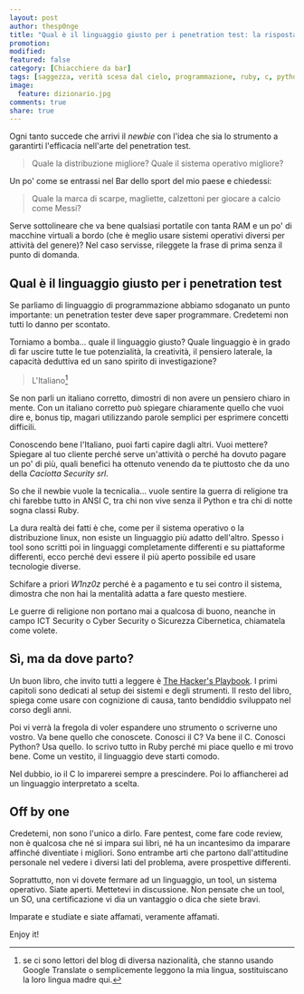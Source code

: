 ```yaml
---
layout: post
author: thesp0nge
title: "Qual è il linguaggio giusto per i penetration test: la risposta definitiva"
promotion: 
modified: 
featured: false
category: [Chiacchiere da bar]
tags: [saggezza, verità scesa dal cielo, programmazione, ruby, c, python, perl, java, penetration test]
image:
  feature: dizionario.jpg
comments: true
share: true
---
```


Ogni tanto succede che arrivi il _newbie_ con l'idea che sia lo strumento a
garantirti l'efficacia nell'arte del penetration test.

> Quale la distribuzione migliore? Quale il sistema operativo migliore?

Un po' come se entrassi nel Bar dello sport del mio paese e chiedessi:

> Quale la marca di scarpe, magliette, calzettoni per giocare a calcio come
> Messi?

Serve sottolineare che va bene qualsiasi portatile con tanta RAM e un po' di
macchine virtuali a bordo (che è meglio usare sistemi operativi diversi per
attività del genere)? Nel caso servisse, rileggete la frase di prima senza il
punto di domanda.

## Qual è il linguaggio giusto per i penetration test

Se parliamo di linguaggio di programmazione abbiamo sdoganato un punto
importante: un penetration tester deve saper programmare. Credetemi non tutti
lo danno per scontato.

Torniamo a bomba... quale il linguaggio giusto? Quale linguaggio è in grado di
far uscire tutte le tue potenzialità, la creatività, il pensiero laterale, la
capacità deduttiva ed un sano spirito di investigazione?

> L'Italiano[^1]

Se non parli un italiano corretto, dimostri di non avere un pensiero chiaro in
mente. Con un italiano corretto può spiegare chiaramente quello che vuoi dire
e, bonus tip, magari utilizzando parole semplici per esprimere concetti
difficili.

Conoscendo bene l'Italiano, puoi farti capire dagli altri. Vuoi mettere?
Spiegare al tuo cliente perché serve un'attività o perché ha dovuto pagare un
po' di più, quali benefici ha ottenuto venendo da te piuttosto che da uno della
_Caciotta Security srl_.

So che il newbie vuole la tecnicalia... vuole sentire la guerra di religione
tra chi farebbe tutto in ANSI C, tra chi non vive senza il Python e tra chi di
notte sogna classi Ruby.

La dura realtà dei fatti è che, come per il sistema operativo o la
distribuzione linux, non esiste un linguaggio più adatto dell'altro. Spesso i
tool sono scritti poi in linguaggi completamente differenti e su piattaforme
differenti, ecco perché devi essere il più aperto possibile ed usare tecnologie
diverse.

Schifare a priori _W1nz0z_ perché è a pagamento e tu sei contro il sistema,
dimostra che non hai la mentalità adatta a fare questo mestiere.

Le guerre di religione non portano mai a qualcosa di buono, neanche in campo
ICT Security o Cyber Security o Sicurezza Cibernetica, chiamatela come volete.

## Sì, ma da dove parto?

Un buon libro, che invito tutti a leggere è [The Hacker's Playbook](http://www.amazon.it/s/ref=as_li_ss_tl?_encoding=UTF8&camp=3370&creative=24114&hvadid=88082536283&index=aps&keywords=hacker%20playbook%202&linkCode=ur2&ref=pd_sl_6xcj02il0o_e&tag=codicinsic-21). I primi
capitoli sono dedicati al setup dei sistemi e degli strumenti. Il resto del
libro, spiega come usare con cognizione di causa, tanto bendiddio sviluppato
nel corso degli anni.

Poi vi verrà la fregola di voler espandere uno strumento o scriverne uno
vostro. Va bene quello che conoscete. Conosci il C? Va bene il C. Conosci
Python? Usa quello. Io scrivo tutto in Ruby perché mi piace quello e mi trovo
bene. Come un vestito, il linguaggio deve starti comodo.

Nel dubbio, io il C lo imparerei sempre a prescindere. Poi lo affiancherei ad
un linguaggio interpretato a scelta.

## Off by one

Credetemi, non sono l'unico a dirlo. Fare pentest, come fare code review, non è
qualcosa che né si impara sui libri, né ha un incantesimo da imparare affinché
diventiate i migliori. Sono entrambe arti che partono dall'attitudine personale
nel vedere i diversi lati del problema, avere prospettive differenti.

Soprattutto, non vi dovete fermare ad un linguaggio, un tool, un sistema
operativo. Siate aperti. Mettetevi in discussione. Non pensate che un tool, un
SO, una certificazione vi dia un vantaggio o dica che siete bravi.

Imparate e studiate e siate affamati, veramente affamati.

Enjoy it!

[^1]: se ci sono lettori del blog di diversa nazionalità, che stanno usando
      Google Translate o semplicemente leggono la mia lingua, sostituiscano la
      loro lingua madre qui.

